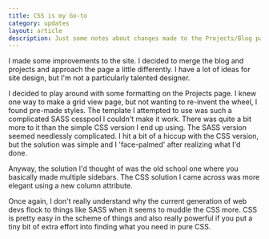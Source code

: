 ```yaml
---
title: CSS is my Go-to
category: updates
layout: article
description: Just some notes about changes made to the Projects/Blog page.
---
```

I made some improvements to the site. I decided to merge the blog and projects and approach the page a little differently. I have a lot of ideas for site design, but I'm not a particularly talented designer. 

I decided to play around with some formatting on the Projects page. I knew one way to make a grid view page, but not wanting to re-invent the wheel, I found pre-made styles. The template I attempted to use was such a complicated SASS cesspool I couldn't make it work. There was quite a bit more to it than the simple CSS version I end up using. The SASS version seemed needlessly complicated. I hit a bit of a hiccup with the CSS version, but the solution was simple and I 'face-palmed' after realizing what I'd done. 

Anyway, the solution I'd thought of was the old school one where you basically made multiple sidebars. The CSS solution I came across was more elegant using a new column attribute. 

Once again, I don't really understand why the current generation of web devs flock to things like SASS when it seems to muddle the CSS more. CSS is pretty easy in the scheme of things and also really powerful if you put a tiny bit of extra effort into finding what you need in pure CSS. 
